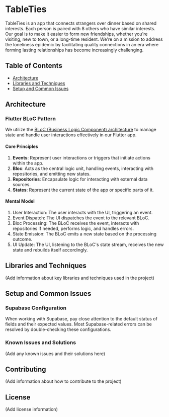 # TableTies

TableTies is an app that connects strangers over dinner based on shared interests. Each person is paired with 8 others who have similar interests. Our goal is to make it easier to form new friendships, whether you're visiting, new to town, or a long-time resident. We're on a mission to address the loneliness epidemic by facilitating quality connections in an era where forming lasting relationships has become increasingly challenging.

## Table of Contents

- [Architecture](#architecture)
- [Libraries and Techniques](#libraries-and-techniques)
- [Setup and Common Issues](#setup-and-common-issues)

## Architecture

### Flutter BLoC Pattern

We utilize the [BLoC (Business Logic Component) architecture](https://pub.dev/packages/flutter_bloc) to manage state and handle user interactions effectively in our Flutter app.

#### Core Principles

1. **Events**: Represent user interactions or triggers that initiate actions within the app.
2. **Bloc**: Acts as the central logic unit, handling events, interacting with repositories, and emitting new states.
3. **Repositories**: Encapsulate logic for interacting with external data sources.
4. **States**: Represent the current state of the app or specific parts of it.

#### Mental Model

1. User Interaction: The user interacts with the UI, triggering an event.
2. Event Dispatch: The UI dispatches the event to the relevant BLoC.
3. Bloc Processing: The BLoC receives the event, interacts with repositories if needed, performs logic, and handles errors.
4. State Emission: The BLoC emits a new state based on the processing outcome.
5. UI Update: The UI, listening to the BLoC's state stream, receives the new state and rebuilds itself accordingly.

## Libraries and Techniques

(Add information about key libraries and techniques used in the project)

## Setup and Common Issues

### Supabase Configuration

When working with Supabase, pay close attention to the default status of fields and their expected values. Most Supabase-related errors can be resolved by double-checking these configurations.

### Known Issues and Solutions

(Add any known issues and their solutions here)

## Contributing

(Add information about how to contribute to the project)

## License

(Add license information)